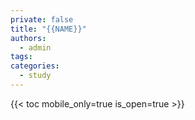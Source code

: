 ```yaml
---
private: false
title: "{{NAME}}"
authors:
  - admin
tags:
categories:
  - study
---
```

{{< toc mobile_only=true is_open=true >}}
